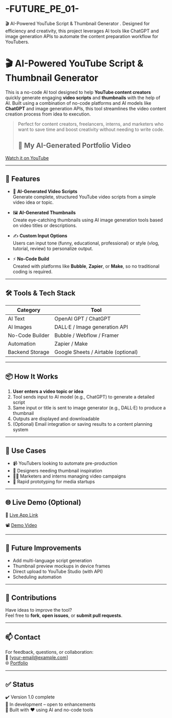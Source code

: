 # -FUTURE_PE_01-
🎬 AI-Powered YouTube Script &amp; Thumbnail Generator . Designed for efficiency and creativity, this project leverages AI tools like ChatGPT and image generation APIs to automate the content preparation workflow for YouTubers.
# 🎬 AI-Powered YouTube Script & Thumbnail Generator

This is a no-code AI tool designed to help **YouTube content creators** quickly generate engaging **video scripts** and **thumbnails** with the help of AI. Built using a combination of no-code platforms and AI models like **ChatGPT** and image generation APIs, this tool streamlines the video content creation process from idea to execution.

> Perfect for content creators, freelancers, interns, and marketers who want to save time and boost creativity without needing to write code.
> ## 🎥 My AI-Generated Portfolio Video

[Watch it on YouTube](https://youtube.com/watch?v=0pE26rAdhQU&feature=shared)


---

## 🚀 Features

- 🧠 **AI-Generated Video Scripts**  
  Generate complete, structured YouTube video scripts from a simple video idea or topic.

- 🖼️ **AI-Generated Thumbnails**  
  Create eye-catching thumbnails using AI image generation tools based on video titles or descriptions.

- ✍️ **Custom Input Options**  
  Users can input tone (funny, educational, professional) or style (vlog, tutorial, review) to personalize output.

- ⚡ **No-Code Build**  
  Created with platforms like **Bubble**, **Zapier**, or **Make**, so no traditional coding is required.

---

## 🛠️ Tools & Tech Stack

| Category | Tool |
|----------|------|
| AI Text | OpenAI GPT / ChatGPT |
| AI Images | DALL·E / Image generation API |
| No-Code Builder | Bubble / Webflow / Framer |
| Automation | Zapier / Make |
| Backend Storage | Google Sheets / Airtable (optional) |

---

## 📦 How It Works

1. **User enters a video topic or idea**
2. Tool sends input to AI model (e.g., ChatGPT) to generate a detailed script
3. Same input or title is sent to image generator (e.g., DALL·E) to produce a thumbnail
4. Outputs are displayed and downloadable
5. (Optional) Email integration or saving results to a content planning system

---

## 📎 Use Cases

- 📹 YouTubers looking to automate pre-production
- 🎨 Designers needing thumbnail inspiration
- 🧑‍💼 Marketers and interns managing video campaigns
- 🚀 Rapid prototyping for media startups

---

## 🌐 Live Demo (Optional)

🔗 [Live App Link](#)

📽️ [Demo Video](#)

---

## 🧩 Future Improvements

- Add multi-language script generation
- Thumbnail preview mockups in device frames
- Direct upload to YouTube Studio (with API)
- Scheduling automation

---

## 🤝 Contributions

Have ideas to improve the tool?  
Feel free to **fork**, **open issues**, or **submit pull requests**.

---

## 📫 Contact

For feedback, questions, or collaboration:  
📧 [your-email@example.com]  
🌐 [Portfolio](https://lovables-wish-builder.lovable.app)

---

## ✅ Status

✔️ Version 1.0 complete  
🚧 In development – open to enhancements  
📌 Built with ❤️ using AI and no-code tools
